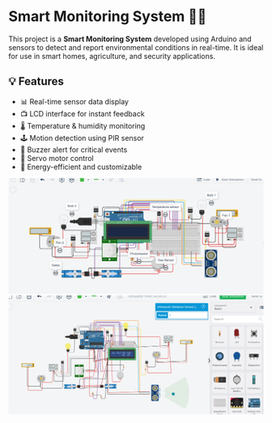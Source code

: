 # Smart Monitoring System 🚨📡

This project is a **Smart Monitoring System** developed using Arduino and sensors to detect and report environmental conditions in real-time. It is ideal for use in smart homes, agriculture, and security applications.

## 💡 Features

- 📊 Real-time sensor data display
- 📺 LCD interface for instant feedback
- 🌡️ Temperature & humidity monitoring
- 🕹️ Motion detection using PIR sensor
- 🔔 Buzzer alert for critical events
- 🔄 Servo motor control
- 🔌 Energy-efficient and customizable


![image alt](https://github.com/Triveni-web-gif/Arduino/blob/b607dc256642e392490eca22fe3f320251b9165e/Screenshot%202025-04-25%20223313.png)
![image alt](https://github.com/Triveni-web-gif/Arduino/blob/9f7b5f1314957cd63efc2b12fd07edc420a451fc/simulation.png)
